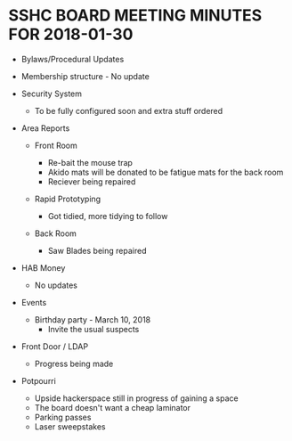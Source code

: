 SSHC BOARD MEETING MINUTES FOR 2018-01-30
========================================

- Bylaws/Procedural Updates
 - Membership structure - No update

- Security System
  - To be fully configured soon and extra stuff ordered
  
- Area Reports
  - Front Room
    - Re-bait the mouse trap
    - Akido mats will be donated to be fatigue mats for the back room
    - Reciever being repaired
   
  - Rapid Prototyping
    - Got tidied, more tidying to follow

  - Back Room
    - Saw Blades being repaired

- HAB Money
    - No updates

- Events
  - Birthday party - March 10, 2018
    - Invite the usual suspects

- Front Door / LDAP
    - Progress being made

- Potpourri
    - Upside hackerspace still in progress of gaining a space
    - The board doesn't want a cheap laminator
    - Parking passes
    - Laser sweepstakes
